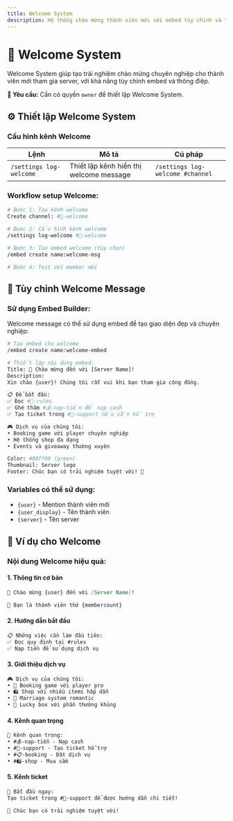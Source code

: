 ```yaml
---
title: Welcome System
description: Hệ thống chào mừng thành viên mới với embed tùy chỉnh và thiết lập kênh welcome
---
```


# 👋 Welcome System

Welcome System giúp tạo trải nghiệm chào mừng chuyên nghiệp cho thành viên mới tham gia server, với khả năng tùy chỉnh embed và thông điệp.

<div className="callout callout-info">
  <strong>🔐 Yêu cầu:</strong> Cần có quyền <code>owner</code> để thiết lập Welcome System.
</div>

## ⚙️ Thiết lập Welcome System

### Cấu hình kênh Welcome

<table className="command-table">
  <thead>
    <tr>
      <th>Lệnh</th>
      <th>Mô tả</th>
      <th>Cú pháp</th>
    </tr>
  </thead>
  <tbody>
    <tr>
      <td><code>/settings log-welcome</code></td>
      <td>Thiết lập kênh hiển thị welcome message</td>
      <td><code>/settings log-welcome #channel</code></td>
    </tr>
  </tbody>
</table>

### Workflow setup Welcome:

```bash
# Bước 1: Tạo kênh welcome
Create channel: #👋-welcome

# Bước 2: Cấu hình kênh welcome
/settings log-welcome #👋-welcome

# Bước 3: Tạo embed welcome (tùy chọn)
/embed create name:welcome-msg

# Bước 4: Test với member mới
```

## 🎨 Tùy chỉnh Welcome Message

### Sử dụng Embed Builder:

Welcome message có thể sử dụng embed để tạo giao diện đẹp và chuyên nghiệp:

```bash
# Tạo embed cho welcome
/embed create name:welcome-embed

# Thiết lập nội dung embed:
Title: 🎉 Chào mừng đến với [Server Name]!
Description: 
Xin chào {user}! Chúng tôi rất vui khi bạn tham gia cộng đồng.

📋 Để bắt đầu:
✅ Đọc #📜-rules 
✅ Ghé thăm #💰-nạp-tiền để nạp cash
✅ Tạo ticket trong #🎫-support nếu cần hỗ trợ

🎮 Dịch vụ của chúng tôi:
• Booking game với player chuyên nghiệp
• Hệ thống shop đa dạng
• Events và giveaway thường xuyên

Color: #00ff00 (green)
Thumbnail: Server logo
Footer: Chúc bạn có trải nghiệm tuyệt vời! 💖
```

### Variables có thể sử dụng:

- `{user}` - Mention thành viên mới
- `{user_display}` - Tên thành viên
- `{server}` - Tên server

## 🎯 Ví dụ cho Welcome

### Nội dung Welcome hiệu quả:

#### 1. **Thông tin cơ bản**
```markdown
🎉 Chào mừng {user} đến với [Server Name]!

📍 Bạn là thành viên thứ {membercount}
```

#### 2. **Hướng dẫn bắt đầu**
```markdown
📋 Những việc cần làm đầu tiên:
✅ Đọc quy định tại #rules
✅ Nạp tiền để sử dụng dịch vụ
```

#### 3. **Giới thiệu dịch vụ**
```markdown
🎮 Dịch vụ của chúng tôi:
• 🎯 Booking game với player pro
• 🛍️ Shop với nhiều items hấp dẫn
• 💍 Marriage system romantic
• 🎁 Lucky box với phần thưởng khủng
```

#### 4. **Kênh quan trọng**
```markdown
📱 Kênh quan trọng:
• #💰-nạp-tiền - Nạp cash
• #🎫-support - Tạo ticket hỗ trợ  
• #📋-booking - Đặt dịch vụ
• #🛍️-shop - Mua sắm
```

#### 5. **Kênh ticket**
```markdown
🚀 Bắt đầu ngay:
Tạo ticket trong #🎫-support để được hướng dẫn chi tiết!

💖 Chúc bạn có trải nghiệm tuyệt vời!
```
